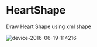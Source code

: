 # HeartShape
Draw Heart Shape using xml shape

![device-2016-06-19-114216](https://cloud.githubusercontent.com/assets/6814816/16175657/e98058ee-3612-11e6-9569-3cb6eca9a800.png)
